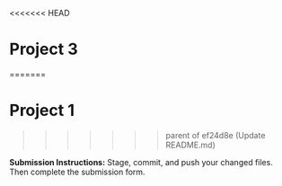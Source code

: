 <<<<<<< HEAD
# Project 3
=======
# Project 1
>>>>>>> parent of ef24d8e (Update README.md)

**Submission Instructions:** Stage, commit, and push your changed files. Then complete the submission form.
